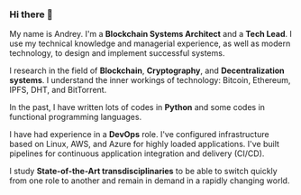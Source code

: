### Hi there 👋

My name is Andrey. I'm a **Blockchain Systems Architect** and a **Tech Lead**. I use my technical knowledge and managerial experience, as well as modern technology, to design and implement successful systems.
 
I research in the field of **Blockchain**, **Cryptography**, and **Decentralization systems**. I understand the inner workings of technology: Bitcoin, Ethereum, IPFS, DHT, and BitTorrent.
 
In the past, I have written lots of codes in **Python** and some codes in functional programming languages.
 
I have had experience in a **DevOps** role. I've configured infrastructure based on Linux, AWS, and Azure for highly loaded applications. I've built pipelines for continuous application integration and delivery (CI/CD).
 
I study **State-of-the-Art transdisciplinaries** to be able to switch quickly from one role to another and remain in demand in a rapidly changing world.

<!--
**ansmirnov/ansmirnov** is a ✨ _special_ ✨ repository because its `README.md` (this file) appears on your GitHub profile.

Here are some ideas to get you started:

- 🔭 I’m currently working on ...
- 🌱 I’m currently learning ...
- 👯 I’m looking to collaborate on ...
- 🤔 I’m looking for help with ...
- 💬 Ask me about ...
- 📫 How to reach me: ...
- 😄 Pronouns: ...
- ⚡ Fun fact: ...
-->
